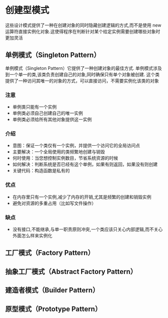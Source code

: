 # 创建型模式
这些设计模式提供了一种在创建对象的同时隐藏创建逻辑的方式,而不是使用 new 运算符直接实例化对象.这使得程序在判断针对某个给定实例需要创建哪些对象时更加灵活
## 单例模式（Singleton Pattern）
单例模式（Singleton Pattern）它提供了一种创建对象的最佳方式. 单例模式涉及到一个单一的类,该类负责创建自己的对象,同时确保只有单个对象被创建.
这个类提供了一种访问其唯一的对象的方式，可以直接访问，不需要实例化该类的对象
### 注意
* 单例类只能有一个实例
* 单例类必须自己创建自己的唯一实例
* 单例类必须给所有其他对象提供这一实例
### 介绍
* 意图：保证一个类仅有一个实例，并提供一个访问它的全局访问点
* 主要解决：一个全局使用的类频繁地创建与销毁
* 何时使用：当您想控制实例数目，节省系统资源的时候
* 如何解决：判断系统是否已经有这个单例，如果有则返回，如果没有则创建
* 关键代码：构造函数是私有的
### 优点

* 在内存里只有一个实例,减少了内存的开销,尤其是频繁的创建和销毁实例
* 避免对资源的多重占用（比如写文件操作）
### 缺点
* 没有接口,不能继承,与单一职责原则冲突,一个类应该只关心内部逻辑,而不关心外面怎么样来实例化

## 工厂模式（Factory Pattern）
## 抽象工厂模式（Abstract Factory Pattern）
## 建造者模式（Builder Pattern）
## 原型模式（Prototype Pattern）